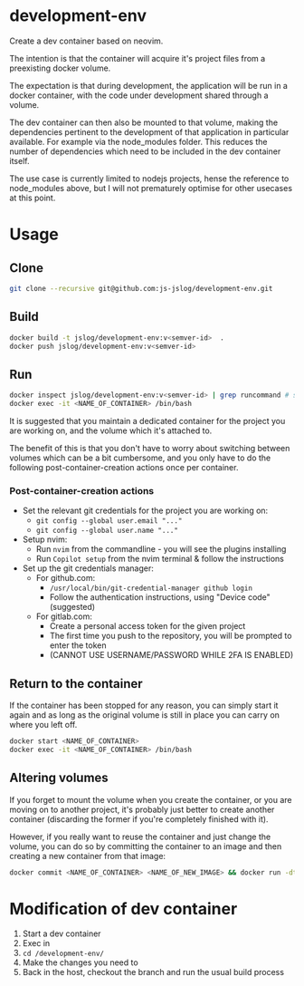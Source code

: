 # development-env

Create a dev container based on neovim.

The intention is that the container will acquire it's project files from a preexisting docker volume.

The expectation is that during development, the application will be run in a docker container, with the code under development shared through a volume.

The dev container can then also be mounted to that volume, making the dependencies pertinent to the development of that application in particular available. For example via the node_modules folder. This reduces the number of dependencies which need to be included in the dev container itself.

The use case is currently limited to nodejs projects, hense the reference to node_modules above, but I will not prematurely optimise for other usecases at this point.


# Usage

## Clone

```bash
git clone --recursive git@github.com:js-jslog/development-env.git
```

## Build

```bash
docker build -t jslog/development-env:v<semver-id>  .
docker push jslog/development-env:v<semver-id>
```

## Run

```bash
docker inspect jslog/development-env:v<semver-id> | grep runcommand # start the container
docker exec -it <NAME_OF_CONTAINER> /bin/bash
```

It is suggested that you maintain a dedicated container for the project you are working on, and the volume which it's attached to.

The benefit of this is that you don't have to worry about switching between volumes which can be a bit cumbersome, and you only have to do the following post-container-creation actions once per container.

### Post-container-creation actions

- Set the relevant git credentials for the project you are working on:
  - `git config --global user.email "..."`
  - `git config --global user.name "..."`
- Setup nvim:
  - Run `nvim` from the commandline - you will see the plugins installing
  - Run `Copilot setup` from the nvim terminal & follow the instructions
- Set up the git credentials manager:
  - For github.com:
    - `/usr/local/bin/git-credential-manager github login`
    - Follow the authentication instructions, using "Device code" (suggested)
  - For gitlab.com:
    - Create a personal access token for the given project
    - The first time you push to the repository, you will be prompted to enter the token
    - (CANNOT USE USERNAME/PASSWORD WHILE 2FA IS ENABLED)

## Return to the container

If the container has been stopped for any reason, you can simply start it again and as long as the original volume is still in place you can carry on where you left off.

```bash
docker start <NAME_OF_CONTAINER>
docker exec -it <NAME_OF_CONTAINER> /bin/bash
```

## Altering volumes

If you forget to mount the volume when you create the container, or you are moving on to another project, it's probably just better to create another container (discarding the former if you're completely finished with it).

However, if you really want to reuse the container and just change the volume, you can do so by committing the container to an image and then creating a new container from that image:

```bash
docker commit <NAME_OF_CONTAINER> <NAME_OF_NEW_IMAGE> && docker run -dti -v <NAME_OF_DOCKER_VOLUME>:<WORKDIR_OF_THE_CONTAINER> --name <NAME_OF_NEW_CONTAINER> <NAME_OF_NEW_IMAGE>"
```

# Modification of dev container

1. Start a dev container
2. Exec in
3. `cd /development-env/`
4. Make the changes you need to
5. Back in the host, checkout the branch and run the usual build process
